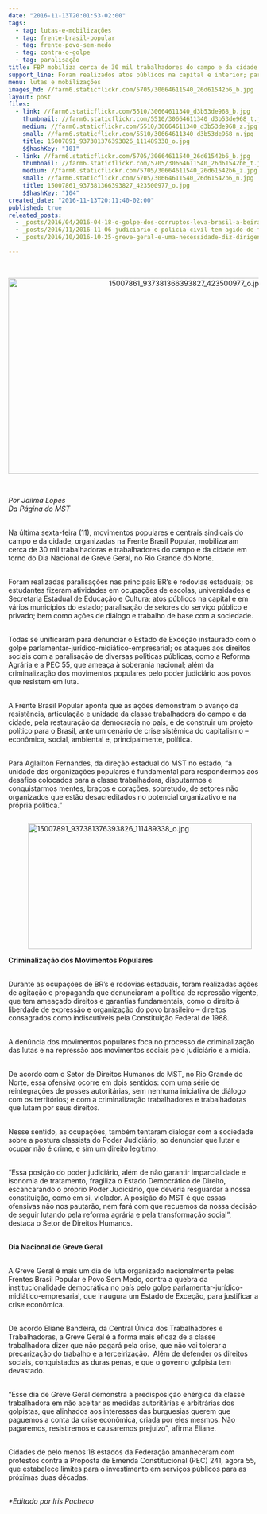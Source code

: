 ```yaml
---
date: "2016-11-13T20:01:53-02:00"
tags:
  - tag: lutas-e-mobilizações
  - tag: frente-brasil-popular
  - tag: frente-povo-sem-medo
  - tag: contra-o-golpe
  - tag: paralisação
title: FBP mobiliza cerca de 30 mil trabalhadores do campo e da cidade em RN
support_line: Foram realizados atos públicos na capital e interior; paralisação de setores do serviço público e privado; além de paralisações nas principais BR’s e rodovias estaduais
menu: lutas e mobilizações
images_hd: //farm6.staticflickr.com/5705/30664611540_26d61542b6_b.jpg
layout: post
files:
  - link: //farm6.staticflickr.com/5510/30664611340_d3b53de968_b.jpg
    thumbnail: //farm6.staticflickr.com/5510/30664611340_d3b53de968_t.jpg
    medium: //farm6.staticflickr.com/5510/30664611340_d3b53de968_z.jpg
    small: //farm6.staticflickr.com/5510/30664611340_d3b53de968_n.jpg
    title: 15007891_937381376393826_111489338_o.jpg
    $$hashKey: "101"
  - link: //farm6.staticflickr.com/5705/30664611540_26d61542b6_b.jpg
    thumbnail: //farm6.staticflickr.com/5705/30664611540_26d61542b6_t.jpg
    medium: //farm6.staticflickr.com/5705/30664611540_26d61542b6_z.jpg
    small: //farm6.staticflickr.com/5705/30664611540_26d61542b6_n.jpg
    title: 15007861_937381366393827_423500977_o.jpg
    $$hashKey: "104"
created_date: "2016-11-13T20:11:40-02:00"
published: true
releated_posts:
  - _posts/2016/04/2016-04-18-o-golpe-dos-corruptos-leva-brasil-a-beira-do-caos.md
  - _posts/2016/11/2016-11-06-judiciario-e-policia-civil-tem-agido-de-forma-parcial-para-criminalizar-a-luta-afirmam-advogados.md
  - _posts/2016/10/2016-10-25-greve-geral-e-uma-necessidade-diz-dirigente-da-cut.md

---
```

<p>&nbsp;</p>

<p style="text-align:center"><img alt="15007861_937381366393827_423500977_o.jpg" height="394" src="//farm6.staticflickr.com/5705/30664611540_26d61542b6_b.jpg" width="700" /></p>

<p>&nbsp;</p>

<p><em>Por Jailma Lopes<br />
Da P&aacute;gina do MST</em></p>

<p><br />
Na &uacute;ltima sexta-feira (11), movimentos populares e centrais sindicais do campo e da cidade, organizadas na Frente Brasil Popular, mobilizaram cerca de 30 mil trabalhadoras e trabalhadores do campo e da cidade em torno do Dia Nacional de Greve Geral, no Rio Grande do Norte.</p>

<p><br />
Foram realizadas paralisa&ccedil;&otilde;es&nbsp;nas principais BR&rsquo;s e rodovias estaduais; os estudantes fizeram atividades em ocupa&ccedil;&otilde;es de escolas, universidades e Secretaria Estadual de Educa&ccedil;&atilde;o e Cultura; atos p&uacute;blicos na capital e em v&aacute;rios munic&iacute;pios do estado; paralisa&ccedil;&atilde;o de setores do servi&ccedil;o p&uacute;blico e privado; bem como a&ccedil;&otilde;es de di&aacute;logo e trabalho de base com a sociedade.</p>

<p><br />
Todas se unificaram para denunciar o Estado de Exce&ccedil;&atilde;o instaurado com o golpe parlamentar-jur&iacute;dico-midi&aacute;tico-empresarial; os ataques aos direitos sociais com a paralisa&ccedil;&atilde;o de diversas pol&iacute;ticas p&uacute;blicas, como a Reforma Agr&aacute;ria e a PEC 55, que amea&ccedil;a &agrave; soberania nacional; al&eacute;m da criminaliza&ccedil;&atilde;o dos movimentos populares pelo poder judici&aacute;rio aos povos que resistem em luta.</p>

<p><br />
A Frente Brasil Popular aponta que as a&ccedil;&otilde;es demonstram o avan&ccedil;o da resist&ecirc;ncia, articula&ccedil;&atilde;o e unidade da classe trabalhadora do campo e da cidade, pela restaura&ccedil;&atilde;o da democracia no pa&iacute;s, e de construir um projeto pol&iacute;tico para o Brasil, ante um cen&aacute;rio de crise sist&ecirc;mica do capitalismo &ndash; econ&ocirc;mica, social, ambiental e, principalmente, pol&iacute;tica.</p>

<p><br />
Para Aglailton Fernandes, da dire&ccedil;&atilde;o estadual do MST no estado, &ldquo;a unidade das organiza&ccedil;&otilde;es populares &eacute; fundamental para respondermos aos desafios colocados para a classe trabalhadora, disputarmos e conquistarmos mentes, bra&ccedil;os e cora&ccedil;&otilde;es, sobretudo, de setores n&atilde;o organizados que est&atilde;o desacreditados no potencial organizativo e na pr&oacute;pria pol&iacute;tica.&rdquo;</p>

<figure class="image" style="float:left"><img alt="15007891_937381376393826_111489338_o.jpg" height="253" src="//farm6.staticflickr.com/5510/30664611340_d3b53de968_b.jpg" width="450" />
<figcaption></figcaption>
</figure>

<p><br />
<strong>Criminaliza&ccedil;&atilde;o dos Movimentos Populares</strong></p>

<p><br />
Durante as ocupa&ccedil;&otilde;es de BR&rsquo;s e rodovias estaduais, foram realizadas a&ccedil;&otilde;es de agita&ccedil;&atilde;o e propaganda que denunciaram a pol&iacute;tica de repress&atilde;o vigente, que tem amea&ccedil;ado direitos e garantias fundamentais, como o direito &agrave; liberdade de express&atilde;o e organiza&ccedil;&atilde;o do povo brasileiro &ndash; direitos consagrados como indiscut&iacute;veis pela Constitui&ccedil;&atilde;o Federal de 1988.</p>

<p><br />
A den&uacute;ncia dos movimentos populares foca no processo de criminaliza&ccedil;&atilde;o das lutas e na repress&atilde;o aos movimentos sociais pelo judici&aacute;rio e a m&iacute;dia.</p>

<p><br />
De acordo com o Setor de Direitos Humanos do MST, no Rio Grande do Norte, essa ofensiva ocorre em dois sentidos: com uma s&eacute;rie de reintegra&ccedil;&otilde;es de posses autorit&aacute;rias, sem nenhuma iniciativa de di&aacute;logo com os territ&oacute;rios; e com a criminaliza&ccedil;&atilde;o trabalhadores e trabalhadoras que lutam por seus direitos.</p>

<p><br />
Nesse sentido, as ocupa&ccedil;&otilde;es, tamb&eacute;m tentaram dialogar com a sociedade sobre a postura classista do Poder Judici&aacute;rio, ao denunciar que lutar e ocupar n&atilde;o &eacute; crime, e sim um direito leg&iacute;timo.</p>

<p><br />
&ldquo;Essa posi&ccedil;&atilde;o do poder judici&aacute;rio, al&eacute;m de n&atilde;o garantir imparcialidade e isonomia de tratamento, fragiliza o Estado Democr&aacute;tico de Direito, escancarando o pr&oacute;prio Poder Judici&aacute;rio, que deveria resguardar a nossa constitui&ccedil;&atilde;o, como em si, violador. A posi&ccedil;&atilde;o do MST &eacute; que essas ofensivas n&atilde;o nos pautar&atilde;o, nem far&aacute; com que recuemos da nossa decis&atilde;o de seguir lutando pela reforma agr&aacute;ria e pela transforma&ccedil;&atilde;o social&rdquo;, destaca o Setor de Direitos Humanos.</p>

<p><br />
<strong>Dia Nacional de Greve Geral</strong></p>

<p><br />
A Greve Geral &eacute; mais um dia de luta organizado nacionalmente pelas Frentes Brasil Popular e Povo Sem Medo, contra a quebra da institucionalidade democr&aacute;tica no pa&iacute;s pelo golpe parlamentar-jur&iacute;dico-midi&aacute;tico-empresarial, que inaugura um Estado de Exce&ccedil;&atilde;o, para justificar a crise econ&ocirc;mica.</p>

<p><br />
De acordo Eliane Bandeira, da Central &Uacute;nica dos Trabalhadores e Trabalhadoras, a Greve Geral &eacute; a forma mais eficaz de a classe trabalhadora dizer que n&atilde;o pagar&aacute; pela crise, que n&atilde;o vai tolerar a precariza&ccedil;&atilde;o do trabalho e a terceiriza&ccedil;&atilde;o. &nbsp;Al&eacute;m de defender os direitos sociais, conquistados as duras penas, e que o governo golpista tem devastado.</p>

<p><br />
&ldquo;Esse dia de Greve Geral demonstra a predisposi&ccedil;&atilde;o en&eacute;rgica da classe trabalhadora em n&atilde;o aceitar as medidas autorit&aacute;rias e arbitr&aacute;rias dos golpistas, que alinhados aos interesses das burguesias querem que paguemos a conta da crise econ&ocirc;mica, criada por eles mesmos. N&atilde;o pagaremos, resistiremos e causaremos preju&iacute;zo&rdquo;, afirma Eliane.</p>

<p><br />
Cidades de pelo menos 18 estados da Federa&ccedil;&atilde;o amanheceram com protestos contra a Proposta de Emenda Constitucional (PEC) 241, agora 55, que estabelece limites para o investimento em servi&ccedil;os p&uacute;blicos para as pr&oacute;ximas duas d&eacute;cadas.</p>

<p><br />
<em>*Editado por Iris Pacheco</em></p>
